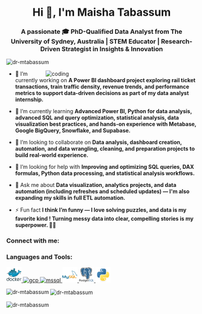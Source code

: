 <h1 align="center">Hi 👋, I'm Maisha Tabassum</h1>
<h3 align="center">A passionate 🎓 PhD-Qualified Data Analyst from The University of Sydney, Australia | STEM Educator | Research-Driven Strategist in Insights & Innovation</h3>

<p align="left"> <img src="https://komarev.com/ghpvc/?username=dr-mtabassum&label=Profile%20views&color=0e75b6&style=flat" alt="dr-mtabassum" /> </p>

<img align="right" alt="coding" width="400" src="https://miro.medium.com/v2/resize:fit:944/0*F4t8-xz-b98ZcvEH.gif">

- 🔭 I’m currently working on **A Power BI dashboard project exploring rail ticket transactions, train traffic density, revenue trends, and performance metrics to support data-driven decisions as part of my data analyst internship.**

- 🌱 I’m currently learning **Advanced Power BI, Python for data analysis, advanced SQL and query optimization, statistical analysis, data visualization best practices, and hands-on experience with Metabase, Google BigQuery, Snowflake, and Supabase.**

- 👯 I’m looking to collaborate on **Data analysis, dashboard creation, automation, and data wrangling, cleaning, and preparation projects to build real-world experience.**

- 🤝 I’m looking for help with **Improving and optimizing SQL queries, DAX formulas, Python data processing, and statistical analysis workflows.**

- 💬 Ask me about **Data visualization, analytics projects, and data automation (including refreshes and scheduled updates) — I'm also expanding my skills in full ETL automation.**

- ⚡ Fun fact **I think I’m funny — I love solving puzzles, and data is my favorite kind ! Turning messy data into clear, compelling stories is my superpower. 💃😄**

<h3 align="left">Connect with me:</h3>
<p align="left">
</p>

<h3 align="left">Languages and Tools:</h3>
<p align="left"> <a href="https://www.docker.com/" target="_blank" rel="noreferrer"> <img src="https://raw.githubusercontent.com/devicons/devicon/master/icons/docker/docker-original-wordmark.svg" alt="docker" width="40" height="40"/> </a> <a href="https://cloud.google.com" target="_blank" rel="noreferrer"> <img src="https://www.vectorlogo.zone/logos/google_cloud/google_cloud-icon.svg" alt="gcp" width="40" height="40"/> </a> <a href="https://www.microsoft.com/en-us/sql-server" target="_blank" rel="noreferrer"> <img src="https://www.svgrepo.com/show/303229/microsoft-sql-server-logo.svg" alt="mssql" width="40" height="40"/> </a> <a href="https://www.mysql.com/" target="_blank" rel="noreferrer"> <img src="https://raw.githubusercontent.com/devicons/devicon/master/icons/mysql/mysql-original-wordmark.svg" alt="mysql" width="40" height="40"/> </a> <a href="https://www.postgresql.org" target="_blank" rel="noreferrer"> <img src="https://raw.githubusercontent.com/devicons/devicon/master/icons/postgresql/postgresql-original-wordmark.svg" alt="postgresql" width="40" height="40"/> </a> <a href="https://www.python.org" target="_blank" rel="noreferrer"> <img src="https://raw.githubusercontent.com/devicons/devicon/master/icons/python/python-original.svg" alt="python" width="40" height="40"/> </a> </p>

<p><img align="left" src="https://github-readme-stats.vercel.app/api/top-langs?username=dr-mtabassum&show_icons=true&locale=en&layout=compact" alt="dr-mtabassum" /></p>

<p>&nbsp;<img align="center" src="https://github-readme-stats.vercel.app/api?username=dr-mtabassum&show_icons=true&locale=en" alt="dr-mtabassum" /></p>

<p><img align="center" src="https://github-readme-streak-stats.herokuapp.com/?user=dr-mtabassum&" alt="dr-mtabassum" /></p>
